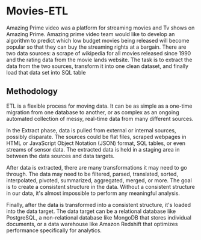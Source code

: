 # Movies-ETL
Amazing Prime video was a platform for streaming movies and Tv shows on Amazing Prime. Amazing prime video team would like to develop an algorithm to predict which low budget movies being released will become popular so that they can buy the streaming rights at a bargain.
There are two data sources: a scrape of wikipedia for all movies released since 1990 and the rating data from the movie lands website.
The task is to extract the data from the two sources, transform it into one clean dataset, and finally load that data set into SQL table

## Methodology
ETL is a flexible process for moving data. It can be as simple as a one-time migration from one database to another, or as complex as an ongoing automated collection of messy, real-time data from many different sources.

In the Extract phase, data is pulled from external or internal sources, possibly disparate. The sources could be flat files, scraped webpages in HTML or JavaScript Object Notation (JSON) format, SQL tables, or even streams of sensor data. The extracted data is held in a staging area in between the data sources and data targets.

After data is extracted, there are many transformations it may need to go through. The data may need to be filtered, parsed, translated, sorted, interpolated, pivoted, summarized, aggregated, merged, or more. The goal is to create a consistent structure in the data. Without a consistent structure in our data, it's almost impossible to perform any meaningful analysis.

Finally, after the data is transformed into a consistent structure, it's loaded into the data target. The data target can be a relational database like PostgreSQL, a non-relational database like MongoDB that stores individual documents, or a data warehouse like Amazon Redshift that optimizes performance specifically for analytics.
